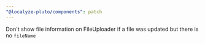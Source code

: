 ```yaml
---
"@localyze-pluto/components": patch
---
```


Don't show file information on FileUploader if a file was updated but there is no `fileName`

